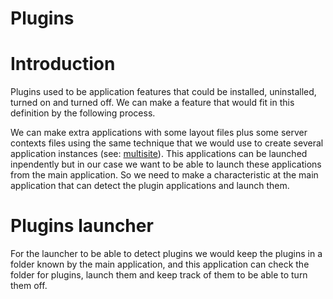 Plugins
=======

Introduction
============

Plugins used to be application features that could be installed, uninstalled, turned on and turned off. We can make a feature that would fit in this definition by the following process.

We can make extra applications with some layout files plus some server contexts files using the same technique that we would use to create several application instances (see: [multisite](multisite.md)). This applications can be launched inpendently but in our case we want to be able to launch these applications from the main application. So we need to make a characteristic at the main application that can detect the plugin applications and launch them.

Plugins launcher
================

For the launcher to be able to detect plugins we would keep the plugins in a folder known by the main application, and this application can check the folder for plugins, launch them and keep track of them to be able to turn them off.